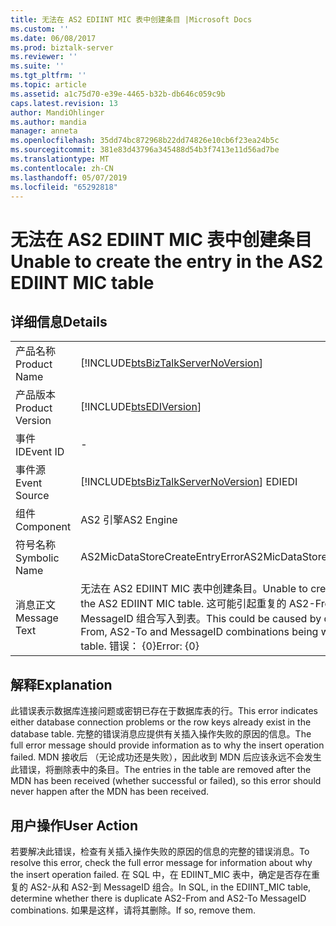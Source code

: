 ```yaml
---
title: 无法在 AS2 EDIINT MIC 表中创建条目 |Microsoft Docs
ms.custom: ''
ms.date: 06/08/2017
ms.prod: biztalk-server
ms.reviewer: ''
ms.suite: ''
ms.tgt_pltfrm: ''
ms.topic: article
ms.assetid: a1c75d70-e39e-4465-b32b-db646c059c9b
caps.latest.revision: 13
author: MandiOhlinger
ms.author: mandia
manager: anneta
ms.openlocfilehash: 35dd74bc872968b22dd74826e10cb6f23ea24b5c
ms.sourcegitcommit: 381e83d43796a345488d54b3f7413e11d56ad7be
ms.translationtype: MT
ms.contentlocale: zh-CN
ms.lasthandoff: 05/07/2019
ms.locfileid: "65292818"
---
```

# <a name="unable-to-create-the-entry-in-the-as2-ediint-mic-table"></a><span data-ttu-id="9ed59-102">无法在 AS2 EDIINT MIC 表中创建条目</span><span class="sxs-lookup"><span data-stu-id="9ed59-102">Unable to create the entry in the AS2 EDIINT MIC table</span></span>
## <a name="details"></a><span data-ttu-id="9ed59-103">详细信息</span><span class="sxs-lookup"><span data-stu-id="9ed59-103">Details</span></span>  
  
|                 |                                                                                                                                                                               |
|-----------------|-------------------------------------------------------------------------------------------------------------------------------------------------------------------------------|
|  <span data-ttu-id="9ed59-104">产品名称</span><span class="sxs-lookup"><span data-stu-id="9ed59-104">Product Name</span></span>   |                                              [!INCLUDE[btsBizTalkServerNoVersion](../includes/btsbiztalkservernoversion-md.md)]                                               |
| <span data-ttu-id="9ed59-105">产品版本</span><span class="sxs-lookup"><span data-stu-id="9ed59-105">Product Version</span></span> |                                                          [!INCLUDE[btsEDIVersion](../includes/btsediversion-md.md)]                                                           |
|    <span data-ttu-id="9ed59-106">事件 ID</span><span class="sxs-lookup"><span data-stu-id="9ed59-106">Event ID</span></span>     |                                                                                       -                                                                                       |
|  <span data-ttu-id="9ed59-107">事件源</span><span class="sxs-lookup"><span data-stu-id="9ed59-107">Event Source</span></span>   |                                            [!INCLUDE[btsBizTalkServerNoVersion](../includes/btsbiztalkservernoversion-md.md)] <span data-ttu-id="9ed59-108">EDI</span><span class="sxs-lookup"><span data-stu-id="9ed59-108">EDI</span></span>                                             |
|    <span data-ttu-id="9ed59-109">组件</span><span class="sxs-lookup"><span data-stu-id="9ed59-109">Component</span></span>    |                                                                                  <span data-ttu-id="9ed59-110">AS2 引擎</span><span class="sxs-lookup"><span data-stu-id="9ed59-110">AS2 Engine</span></span>                                                                                   |
|  <span data-ttu-id="9ed59-111">符号名称</span><span class="sxs-lookup"><span data-stu-id="9ed59-111">Symbolic Name</span></span>  |                                                                        <span data-ttu-id="9ed59-112">AS2MicDataStoreCreateEntryError</span><span class="sxs-lookup"><span data-stu-id="9ed59-112">AS2MicDataStoreCreateEntryError</span></span>                                                                        |
|  <span data-ttu-id="9ed59-113">消息正文</span><span class="sxs-lookup"><span data-stu-id="9ed59-113">Message Text</span></span>   | <span data-ttu-id="9ed59-114">无法在 AS2 EDIINT MIC 表中创建条目。</span><span class="sxs-lookup"><span data-stu-id="9ed59-114">Unable to create the entry in the AS2 EDIINT MIC table.</span></span> <span data-ttu-id="9ed59-115">这可能引起重复的 AS2-From、as2-到和 MessageID 组合写入到表。</span><span class="sxs-lookup"><span data-stu-id="9ed59-115">This could be caused by duplicate AS2-From, AS2-To and MessageID combinations being written to the table.</span></span>  <span data-ttu-id="9ed59-116">错误： {0}</span><span class="sxs-lookup"><span data-stu-id="9ed59-116">Error: {0}</span></span> |
  
## <a name="explanation"></a><span data-ttu-id="9ed59-117">解释</span><span class="sxs-lookup"><span data-stu-id="9ed59-117">Explanation</span></span>  
 <span data-ttu-id="9ed59-118">此错误表示数据库连接问题或密钥已存在于数据库表的行。</span><span class="sxs-lookup"><span data-stu-id="9ed59-118">This error indicates either database connection problems or the row keys already exist in the database table.</span></span> <span data-ttu-id="9ed59-119">完整的错误消息应提供有关插入操作失败的原因的信息。</span><span class="sxs-lookup"><span data-stu-id="9ed59-119">The full error message should provide information as to why the insert operation failed.</span></span> <span data-ttu-id="9ed59-120">MDN 接收后 （无论成功还是失败），因此收到 MDN 后应该永远不会发生此错误，将删除表中的条目。</span><span class="sxs-lookup"><span data-stu-id="9ed59-120">The entries in the table are removed after the MDN has been received (whether successful or failed), so this error should never happen after the MDN has been received.</span></span>  
  
## <a name="user-action"></a><span data-ttu-id="9ed59-121">用户操作</span><span class="sxs-lookup"><span data-stu-id="9ed59-121">User Action</span></span>  
 <span data-ttu-id="9ed59-122">若要解决此错误，检查有关插入操作失败的原因的信息的完整的错误消息。</span><span class="sxs-lookup"><span data-stu-id="9ed59-122">To resolve this error, check the full error message for information about why the insert operation failed.</span></span> <span data-ttu-id="9ed59-123">在 SQL 中，在 EDIINT_MIC 表中，确定是否存在重复的 AS2-从和 AS2-到 MessageID 组合。</span><span class="sxs-lookup"><span data-stu-id="9ed59-123">In SQL, in the EDIINT_MIC table, determine whether there is duplicate AS2-From and AS2-To MessageID combinations.</span></span> <span data-ttu-id="9ed59-124">如果是这样，请将其删除。</span><span class="sxs-lookup"><span data-stu-id="9ed59-124">If so, remove them.</span></span>